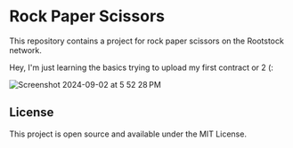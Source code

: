# Rock Paper Scissors

This repository contains a project for rock paper scissors on the Rootstock network. 

Hey, I'm just learning the basics trying to upload my first contract or 2 (:

![Screenshot 2024-09-02 at 5 52 28 PM](https://github.com/user-attachments/assets/c000f99f-abf3-4a38-823d-db4996a7f35c)

## License

This project is open source and available under the MIT License.
